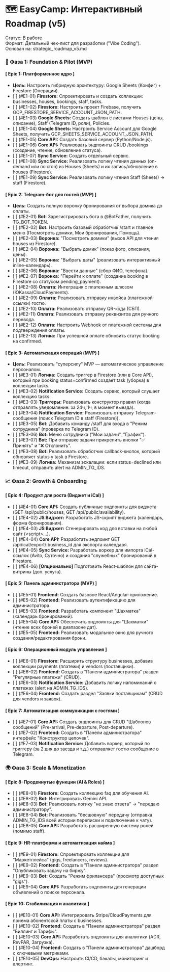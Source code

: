 # **🗺️ EasyCamp: Интерактивный Roadmap (v5)**

Статус: В работе  
Формат: Детальный чек-лист для разработки ("Vibe Coding").  
Основан на: strategic\_roadmap\_v5.md

### **🚀 Фаза 1: Foundation & Pilot (MVP)**

#### **\[ Epic 1: Платформенное ядро \]**

* **Цель:** Настроить гибридную архитектуру: Google Sheets (Конфиг) \+ Firestore (Операции).  
* \[ \] (\#E1-01) **Firestore:** Спроектировать и создать коллекции: businesses, houses, bookings, staff, tasks.  
* \[ \] (\#E1-02) **Firestore:** Настроить проект Firebase, получить GCP\_FIRESTORE\_SERVICE\_ACCOUNT\_JSON\_PATH.  
* \[ \] (\#E1-03) **Google Sheets:** Создать шаблон с листами Houses (цены, описание), Staff (Telegram ID, роли), Policies.  
* \[ \] (\#E1-04) **Google Sheets:** Настроить Service Account для Google Sheets, получить GCP\_SHEETS\_SERVICE\_ACCOUNT\_JSON\_PATH.  
* \[ \] (\#E1-05) **Core API:** Создать базовый сервер (Python/Node.js).  
* \[ \] (\#E1-06) **Core API:** Реализовать эндпоинты CRUD /bookings (создание, чтение, обновление статуса).  
* \[ \] (\#E1-07) **Sync Service:** Создать отдельный сервис.  
* \[ \] (\#E1-08) **Sync Service:** Реализовать логику чтения данных (on-demand или по cron) из Houses (Sheets) и их запись/обновление в houses (Firestore).  
* \[ \] (\#E1-09) **Sync Service:** Реализовать логику чтения Staff (Sheets) \-\> staff (Firestore).

#### **\[ Epic 2: Telegram-бот для гостей (MVP) \]**

* **Цель:** Создать полную воронку бронирования от выбора домика до оплаты.  
* \[ \] (\#E2-01) **Bot:** Зарегистрировать бота в @BotFather, получить TG\_BOT\_TOKEN.  
* \[ \] (\#E2-02) **Bot:** Настроить базовый обработчик /start и главное меню (Посмотреть домики, Мои бронирования, Помощь).  
* \[ \] (\#E2-03) **Воронка:** "Посмотреть домики" (вызов API для чтения houses из Firestore).  
* \[ \] (\#E2-04) **Воронка:** "Выбрать домик" (показ фото, описания, цены).  
* \[ \] (\#E2-05) **Воронка:** "Выбрать даты" (реализовать интерактивный inline-календарь).  
* \[ \] (\#E2-06) **Воронка:** "Ввести данные" (сбор ФИО, телефона).  
* \[ \] (\#E2-07) **Воронка:** "Перейти к оплате" (создание booking в Firestore со статусом pending\_payment).  
* \[ \] (\#E2-08) **Оплата:** Интеграция с платежным шлюзом (ЮKassa/CloudPayments).  
* \[ \] (\#E2-09) **Оплата:** Реализовать отправку инвойса (платежной ссылки) гостю.  
* \[ \] (\#E2-10) **Оплата:** Реализовать отправку QR-кода (СБП).  
* \[ \] (\#E2-11) **Оплата:** Реализовать отправку реквизитов для ручного перевода.  
* \[ \] (\#E2-12) **Оплата:** Настроить Webhook от платежной системы для подтверждения оплаты.  
* \[ \] (\#E2-13) **Логика:** При успешной оплате обновить статус booking на confirmed.

#### **\[ Epic 3: Автоматизация операций (MVP) \]**

* **Цель:** Реализовать "суперсилу" MVP — автоматическое управление персоналом.  
* \[ \] (\#E3-01) **Логика:** Создать триггер в Firestore (или в Core API), который при booking status=confirmed создает task (уборка) в коллекции tasks.  
* \[ \] (\#E3-02) **Notification Service:** Создать сервис, который слушает коллекцию tasks.  
* \[ \] (\#E3-03) **Триггеры:** Реализовать конструктор правил (когда отправлять уведомление: за 24ч, 1ч, в момент выезда).  
* \[ \] (\#E3-04) **Notification Service:** Реализовать отправку Telegram-сообщения (поиск Telegram ID в staff (Firestore)).  
* \[ \] (\#E3-05) **Bot:** Добавить команду /staff для входа в "Режим сотрудника" (проверка по Telegram ID).  
* \[ \] (\#E3-06) **Bot:** Меню сотрудника ("Мои задачи", "График").  
* \[ \] (\#E3-07) **Bot:** При отправке задачи прикрепить кнопки "✅ Принять" и "❌ Отклонить".  
* \[ \] (\#E3-08) **Bot:** Реализовать обработчик callback-кнопок, который обновляет status у task в Firestore.  
* \[ \] (\#E3-09) **Логика:** Механизм эскалации: если status=declined или timeout, отправить alert на ADMIN\_TG\_IDS.

### **📈 Фаза 2: Growth & Onboarding**

#### **\[ Epic 4: Продукт для роста (Виджет и iCal) \]**

* \[ \] (\#E4-01) **Core API:** Создать публичные эндпоинты для виджета (GET /api/public/houses, GET /api/public/availability).  
* \[ \] (\#E4-02) **JS Виджет:** Разработать JS-скрипт виджета (календарь, форма бронирования).  
* \[ \] (\#E4-03) **JS Виджет:** Сгенерировать код для вставки на любой сайт (\<script\>...).  
* \[ \] (\#E4-04) **Core API:** Разработать эндпоинт GET /api/ical/export/:business\_id для экспорта календаря.  
* \[ \] (\#E4-05) **Sync Service:** Разработать воркер для импорта iCal-ссылок (Avito, Суточно) и создания "служебных" бронирований в Firestore.  
* \[ \] (\#E4-06) **\[Опционально\]** Подготовить React-шаблон для сайта-витрины (доп. услуга).

#### **\[ Epic 5: Панель администратора (MVP) \]**

* \[ \] (\#E5-01) **Frontend:** Создать базовое React/Angular-приложение.  
* \[ \] (\#E5-02) **Frontend:** Реализовать аутентификацию для администратора.  
* \[ \] (\#E5-03) **Frontend:** Разработать компонент "Шахматка" (календарь бронирований).  
* \[ \] (\#E5-04) **Core API:** Обеспечить эндпоинты для "Шахматки" (чтение всех броней в диапазоне дат).  
* \[ \] (\#E5-05) **Frontend:** Реализовать модальное окно для ручного создания/редактирования брони.

#### **\[ Epic 6: Операционный модуль управления \]**

* \[ \] (\#E6-01) **Firestore:** Расширить структуру businesses, добавив коллекции payments (платежи) и vendors (поставщики).  
* \[ \] (\#E6-02) **Frontend:** Создать в "Панели администратора" раздел "Регулярные платежи" (CRUD).  
* \[ \] (\#E6-03) **Notification Service:** Добавить логику напоминаний о платежах (alert на ADMIN\_TG\_IDS).  
* \[ \] (\#E6-04) **Frontend:** Создать раздел "Заявки поставщикам" (CRUD для vendors и заявок).

#### **\[ Epic 7: Автоматизация коммуникации с гостями \]**

* \[ \] (\#E7-01) **Core API:** Создать эндпоинты для CRUD "Шаблонов сообщений" (Pre-arrival, Pre-departure, Post-departure).  
* \[ \] (\#E7-02) **Frontend:** Создать в "Панели администратора" интерфейс "Конструктор цепочек".  
* \[ \] (\#E7-03) **Notification Service:** Добавить воркер, который по триггеру (за 2 дня до заезда и т.д.) отправляет гостю сообщение в Telegram.

### **🌍 Фаза 3: Scale & Monetization**

#### **\[ Epic 8: Продвинутые функции (AI & Roles) \]**

* \[ \] (\#E8-01) **Firestore:** Создать коллекцию faq для обучения AI.  
* \[ \] (\#E8-02) **Bot:** Интегрировать Gemini API.  
* \[ \] (\#E8-03) **Bot:** Реализовать логику "не знаю ответа" \-\> "передаю администратору".  
* \[ \] (\#E8-04) **Bot:** Реализовать "бесшовную" передачу (отправка ADMIN\_TG\_IDS всей истории переписки и подключение к чату).  
* \[ \] (\#E8-05) **Core API:** Разработать расширенную систему ролей (помимо staff).

#### **\[ Epic 9: HR-платформа и автоматизация найма \]**

* \[ \] (\#E9-01) **Firestore:** Спроектировать коллекции для "Маркетплейса" (gigs, freelancers, reviews).  
* \[ \] (\#E9-02) **Frontend:** Создать в "Панели администратора" раздел "Опубликовать задачу на биржу".  
* \[ \] (\#E9-03) **Bot:** Создать "Режим фрилансера" (просмотр доступных "gigs").  
* \[ \] (\#E9-04) **Core API:** Разработать эндпоинты для генерации объявлений о поиске персонала.

#### **\[ Epic 10: Стабилизация и аналитика \]**

* \[ \] (\#E10-01) **Core API:** Интегрировать Stripe/CloudPayments для приема абонентской платы с businesses.  
* \[ \] (\#E10-02) **Frontend:** Создать в "Панели администратора" раздел "Биллинг и Тарифы".  
* \[ \] (\#E10-03) **Core API:** Разработать эндпоинты для аналитики (ADR, RevPAR, Загрузка).  
* \[ \] (\#E10-04) **Frontend:** Создать в "Панели администратора" дашборд с ключевыми метриками.  
* \[ \] (\#E10-05) **DevOps:** Настроить CI/CD, бэкапы, мониторинг и алертинг.
